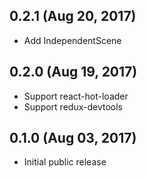 ## 0.2.1 (Aug 20, 2017)

* Add IndependentScene

## 0.2.0 (Aug 19, 2017)

* Support react-hot-loader
* Support redux-devtools

## 0.1.0 (Aug 03, 2017)

* Initial public release